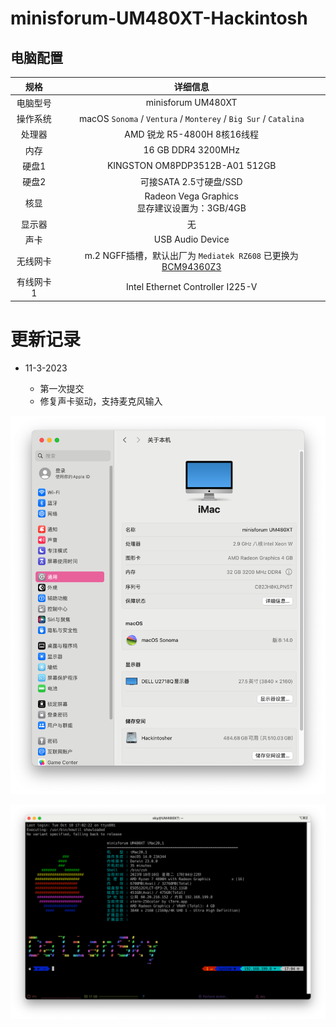 # minisforum-UM480XT-Hackintosh


## 电脑配置

|   规格    |                           详细信息                           |
| :-------: | :----------------------------------------------------------: |
| 电脑型号  |                      minisforum UM480XT                      |
| 操作系统  | macOS `Sonoma` / `Ventura` /  `Monterey` / `Big Sur` / `Catalina` |
|  处理器   |                 AMD 锐龙 R5-4800H 8核16线程                  |
|   内存    |                      16 GB DDR4 3200MHz                      |
|   硬盘1   |                KINGSTON OM8PDP3512B-A01 512GB                |
|   硬盘2   |                    可接SATA 2.5寸硬盘/SSD                    |
|   核显    |      Radeon Vega Graphics<br />显存建议设置为：3GB/4GB       |
|  显示器   |                              无                              |
|   声卡    |                       USB Audio Device                       |
| 无线网卡  | m.2 NGFF插槽，默认出厂为 `Mediatek RZ608` 已更换为[BCM94360Z3](https://blog.daliansky.net/uploads/WeChatandShop.png) |
| 有线网卡1 |               Intel Ethernet Controller I225-V               |

# 更新记录

- 11-3-2023

  - 第一次提交
  - 修复声卡驱动，支持麦克风输入
  
  

![About](./ScreenShots/About.png)

![iTerm2](./ScreenShots/iTerm2.png)

